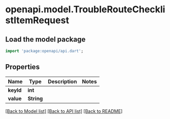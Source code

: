 # openapi.model.TroubleRouteChecklistItemRequest

## Load the model package
```dart
import 'package:openapi/api.dart';
```

## Properties
Name | Type | Description | Notes
------------ | ------------- | ------------- | -------------
**keyId** | **int** |  | 
**value** | **String** |  | 

[[Back to Model list]](../README.md#documentation-for-models) [[Back to API list]](../README.md#documentation-for-api-endpoints) [[Back to README]](../README.md)



